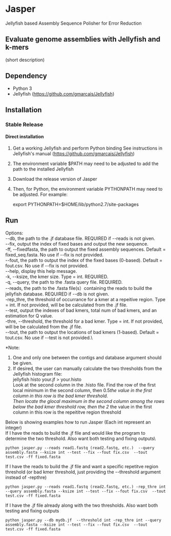 # Jasper

Jellyfish based Assembly Sequence Polisher for Error Reduction
## Evaluate genome assemblies with Jellyfish and k-mers

(short description) 

## Dependency
* Python 3
* Jellyfish (https://github.com/gmarcais/Jellyfish)



## Installation

### Stable Release

#### Direct installation 
1. Get a working Jellyfish and perform Python binding
See instructions in Jellyfish's manual (https://github.com/gmarcais/Jellyfish)
2. The environment variable $PATH may need to be adjusted to add the path to the installed Jellyfish
3. Download the release version of Jasper
4. Then, for Python, the environment variable PYTHONPATH may need to be adjusted. For example:

    export PYTHONPATH=$HOME/lib/python2.7/site-packages



## Run
Options:\
  --db, the path to the .jf  database file. REQUIRED if --reads is not given.\
  --fix, output the index of fixed bases and output the new sequence.\
  -ff, --fixedfasta, the path to output the fixed assembly sequences. Default = fixed_seq.fasta. No use if --fix is not provided.\
  --fout, the path to output the index of the fixed bases (0-based). Default = fout.csv. No use if --fix is not provided.\
  --help,	display this help message.\
  -k, --ksize, the kmer size. Type = int. REQUIRED.\
  -q, --query, the path to the .fasta query file. REQUIRED.\
  --reads, the path to the .fasta file(s）containing the reads to build the jellyfish database. REQUIRED if --db is not given.\
  -rep_thre, the threshold  of occurrance for a kmer at a repeitive region. Type = int. If not provided, will be be calculated from the .jf file.\
  --test, output the indexes of bad kmers, total num of bad kmers, and an estimation for Q value.\
  -thre, --threshold, the threshold for a bad kmer. Type = int. If not provided, will be be calculated from the .jf file.\
  --tout, the path to output the locations of bad kmers (1-based). Default = tout.csv. No use if --test is not provided.\

*Note: 
1. One and only one between the contigs and database argument should be given.
2. If desired, the user can manually calculate the two thresholds from the Jellyfish histogram file:\
  jellyfish histo your.jf > your.histo \
  Look at the second column in the .histo file. Find the row of the first local minimum in the second column, then 0.5*the value in the first column in this row is   the bad kmer threshold. \
  Then locate the glocal maximum in the second column among the rows below the bad kmer threshold row, then the 2* the value in the first column in this row is the   repeititve region threshold 

Below is showing examples how to run Jasper (Each int represent an integer)\
If I have the reads to build the .jf file and would like the program to determine the two threshold. Also want both testing and fixing outputs\
```shell
python jasper.py --reads read1.fastq (read2.fastq, etc.)  --query assembly.fasta --ksize int --test --fix --fout fix.csv  --tout test.csv -ff fixed.fasta
```
If I have the reads to build the .jf file and want a specific repetitve region threshold (or bad kmer threshold, just providing the --threshold argument instead of -repthre)
```shell
python jasper.py --reads read1.fastq (read2.fastq, etc.) -rep_thre int --query assembly.fasta --ksize int --test --fix --fout fix.csv  --tout test.csv -ff fixed.fasta
```
If I have the .jf file already along with the two thresholds. Also want both testing and fixing outputs
```shell
python jasper.py --db mydb.jf  --threshold int -rep_thre int --query assembly.fasta --ksize int --test --fix --fout fix.csv  --tout test.csv -ff fixed.fasta 
```

